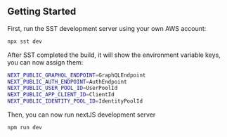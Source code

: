 ## Getting Started

First, run the SST development server using your own AWS account:

```bash
npx sst dev
```

After SST completed the build, it will show the environment variable keys, you can now assign them:

```bash
NEXT_PUBLIC_GRAPHQL_ENDPOINT=GraphQLEndpoint
NEXT_PUBLIC_AUTH_ENDPOINT=AuthEndpoint
NEXT_PUBLIC_USER_POOL_ID=UserPoolId
NEXT_PUBLIC_APP_CLIENT_ID=ClientId
NEXT_PUBLIC_IDENTITY_POOL_ID=IdentityPoolId
```

Then, you can now run nextJS development server

```bash
npm run dev
```
